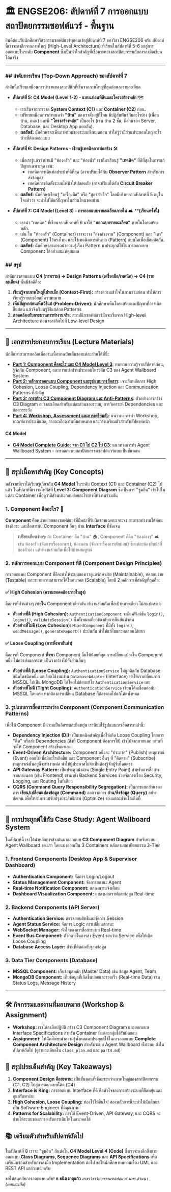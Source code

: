 # 🏛️ ENGSE206: สัปดาห์ที่ 7 การออกแบบสถาปัตยกรรมซอฟต์แวร์ - พื้นฐาน

ยินดีต้อนรับนักศึกษาวิศวกรรมซอฟต์แวร์ทุกคนเข้าสู่สัปดาห์ที่ 7 ของวิชา ENGSE206 ครับ สัปดาห์นี้เราจะลงลึกจากภาพใหญ่ (High-Level Architecture) ที่เรียนในสัปดาห์ที่ 5-6 มาสู่การออกแบบในระดับ **Component** ซึ่งเป็นหัวใจสำคัญที่เชื่อมระหว่างสถาปัตยกรรมกับการลงมือเขียนโค้ดจริง

---

### ## ลำดับการเรียน (Top-Down Approach) ของสัปดาห์ที่ 7

ลำดับนี้เปรียบเสมือนการทำงานของสถาปนิกที่เริ่มจากภาพใหญ่ที่สุดก่อนลงรายละเอียด

* **สัปดาห์ที่ 5: C4 Model (Level 1-2) - แบบแปลนที่ดินและโครงสร้างหลัก** 🗺️
    * เราเริ่มจากการวาด **System Context (C1)** และ **Container (C2)** ก่อน.
    * เปรียบเหมือนการกำหนดว่า **"บ้าน"** ของเราตั้งอยู่ที่ไหน มีปฏิสัมพันธ์กับอะไรบ้าง (เพื่อนบ้าน, ถนน) และมี **"โครงสร้างหลัก"** เป็นอะไร (เช่น บ้าน 2 ชั้น, มีส่วนของ Server, Database, และ Desktop App แยกกัน).
    * **ผลลัพธ์:** นักศึกษาจะเห็นภาพรวมของระบบทั้งหมดก่อน ทำให้รู้ว่ามีส่วนประกอบใหญ่อะไรบ้างที่ต้องออกแบบ

* **สัปดาห์ที่ 6: Design Patterns - เรียนรู้เทคนิคการก่อสร้าง** 🛠️
    * เมื่อเรารู้แล้วว่าบ้านมี "ห้องครัว" และ "ห้องน้ำ" เราก็มาเรียนรู้ **"เทคนิค"** ที่ดีที่สุดในการแก้ปัญหาเฉพาะจุด เช่น:
        * เทคนิคการเดินท่อประปาที่ดีที่สุด (อาจเปรียบได้กับ **Observer Pattern** สำหรับการส่งข้อมูล)
        * เทคนิคการติดตั้งระบบไฟฟ้าให้ปลอดภัย (อาจเปรียบได้กับ **Circuit Breaker Pattern**)
    * **ผลลัพธ์:** นักศึกษาเรียนรู้ "เครื่องมือ" หรือ "สูตรสำเร็จ" โดยมีบริบทจากสัปดาห์ที่ 5 อยู่ในใจแล้วว่า จะนำไปใช้แก้ปัญหาในส่วนไหนของบ้าน

* **สัปดาห์ที่ 7: C4 Model (Level 3) -  การออกแบบรายละเอียดภายใน** 🛋️ ****(เรียนครั้งนี้)**
    * เรานำ "เทคนิค" ที่เรียนจากสัปดาห์ที่ 6 มาใช้ **"ออกแบบรายละเอียด"** ภายในโครงสร้างหลัก.
    * เช่น ใน "ห้องครัว" (Container) เราจะวาง "อ่างล้างจาน" (Component) และ "เตา" (Component) ไว้ตรงไหน และใช้เทคนิคการเดินท่อ (Pattern) แบบใดเพื่อเชื่อมต่อกัน.
    * **ผลลัพธ์:** นักศึกษาสามารถนำความรู้เรื่อง Pattern มาประยุกต์ใช้ในการออกแบบ Component ได้อย่างสมเหตุสมผล

### ## สรุป

ลำดับการสอนแบบ **C4 (ภาพรวม) → Design Patterns (เครื่องมือ/เทคนิค) → C4 (รายละเอียด)** นั้นมีข้อดีคือ:

1.  **เรียนรู้จากภาพใหญ่ไปหาเล็ก (Context-First):** สร้างความเข้าใจในภาพรวมก่อน ทำให้การเรียนรู้รายละเอียดมีความหมาย
2.  **เห็นปัญหาก่อนเห็นวิธีแก้ (Problem-Driven):** นักศึกษาเห็นโครงสร้างและปัญหาที่อาจเกิดขึ้นก่อน แล้วจึงเรียนรู้วิธีแก้ด้วย Patterns
3.  **สอดคล้องกับกระบวนการทำงานจริง:** สถาปนิกซอฟต์แวร์มักจะเริ่มจาก High-level Architecture ก่อนจะลงลึกไปที่ Low-level Design

---

## 📑 เอกสารประกอบการเรียน (Lecture Materials)

นักศึกษาสามารถคลิกเพื่ออ่านเนื้อหาฉบับเต็มของแต่ละส่วนได้ที่นี่:

* **[Part 1: Component คืออะไร และ C4 Model Level 3](./part1.md)**: ทบทวนความรู้จากสัปดาห์ก่อน, รู้จักกับ Component, และการแบ่งส่วนประกอบในระดับ C3 ของ Agent Wallboard System
* **[Part 2: หลักการออกแบบ Component และรูปแบบการสื่อสาร](./part2.md)**: เจาะลึกหลักการ High Cohesion, Loose Coupling, Dependency Injection และ Communication Patterns ที่สำคัญ
* **[Part 3: การสร้าง C3 Component Diagram และ Anti-Patterns](./part3.md)**: ตัวอย่างการสร้าง C3 Diagram อย่างละเอียดสำหรับแต่ละส่วนของระบบ, การวิเคราะห์ Dependencies และข้อควรระวัง
* **[Part 4: Workshop, Assessment และการเตรียมตัว](./part4.md)**: แนวทางการทำ Workshop, เกณฑ์การประเมินผล, รายละเอียดงานที่มอบหมาย และการเตรียมตัวสำหรับสัปดาห์หน้า

#### **C4 Model**
* **[C4 Model Complete Guide: จาก C1 ไป C2 ไป C3](./c4-models)**: แนวทางการทำ Agent Wallboard System - การออกแบบสถาปัตยกรรมซอฟต์แวร์แบบเป็นขั้นตอน

---

## 🎯 สรุปเนื้อหาสำคัญ (Key Concepts)

หลังจากที่เราได้เรียนรู้เกี่ยวกับ **C4 Model** ในระดับ Context (C1) และ Container (C2) ไปแล้ว ในสัปดาห์นี้เราจะโฟกัสที่ **Level 3: Component Diagram** ซึ่งเป็นการ "ซูมอิน" เข้าไปในแต่ละ Container เพื่อดูว่ามีส่วนประกอบย่อยอะไรบ้างที่ทำงานร่วมกัน

### 1. Component คืออะไร? 🧩

**Component** คือหน่วยย่อยของซอฟต์แวร์ที่มีหน้าที่รับผิดชอบเฉพาะเจาะจง สามารถทำงานได้ค่อนข้างอิสระ และสื่อสารกับ Component อื่นๆ ผ่าน **Interface** ที่ชัดเจน

> **เปรียบเทียบง่ายๆ:** ถ้า Container คือ "บ้าน" 🏠, Component ก็คือ "ห้องต่างๆ" 🛋️ เช่น ห้องครัว (จัดการเรื่องอาหาร), ห้องนอน (จัดการเรื่องการพักผ่อน) ซึ่งแต่ละห้องมีหน้าที่ของตัวเอง แต่ทำงานร่วมกันเพื่อให้บ้านสมบูรณ์

### 2. หลักการออกแบบ Component ที่ดี (Component Design Principles)

การออกแบบ Component ที่ดีจะทำให้ระบบของเราดูแลรักษาง่าย (Maintainable), ทดสอบง่าย (Testable) และขยายความสามารถได้ในอนาคต (Scalable) โดยมี 2 หลักการที่สำคัญที่สุดคือ:

#### **✅ High Cohesion (ความสอดคล้องภายในสูง)**
คือการที่ส่วนต่างๆ **ภายใน** Component เดียวกัน ทำงานร่วมกันเพื่อเป้าหมายเดียว ไม่สะเปะสะปะ

* **ตัวอย่างที่ดี (High Cohesion):** `AuthenticationComponent` จะมีแค่ฟังก์ชัน `login()`, `logout()`, `validateSession()` ซึ่งทั้งหมดเกี่ยวข้องกับการยืนยันตัวตน
* **ตัวอย่างที่ไม่ดี (Low Cohesion):** `MixedComponent` ที่มีทั้ง `login()`, `sendMessage()`, `generateReport()` ปะปนกัน ทำให้แก้ไขและทดสอบได้ยาก

#### **✅ Loose Coupling (การพึ่งพากันต่ำ)**
คือการที่ Component **พึ่งพา** Component อื่นให้น้อยที่สุด การเปลี่ยนแปลงใน Component หนึ่ง ไม่ควรส่งผลกระทบเป็นวงกว้างไปยังส่วนอื่นๆ

* **ตัวอย่างที่ดี (Loose Coupling):** `AuthenticationService` ไม่ผูกติดกับ Database ชนิดใดชนิดหนึ่ง แต่เรียกใช้งานผ่าน `DatabaseAdapter` (Interface) ทำให้เราเปลี่ยนจาก MSSQL ไปเป็น MongoDB ได้โดยไม่ต้องแก้ไข `AuthenticationService` เลย
* **ตัวอย่างที่ไม่ดี (Tight Coupling):** `AuthenticationService` เขียนโค้ดเชื่อมต่อกับ MSSQL โดยตรง หากต้องการเปลี่ยน Database ก็ต้องตามไปแก้โค้ดทั้งหมด

### 3. รูปแบบการสื่อสารระหว่าง Component (Component Communication Patterns)

เพื่อให้ Component มีความเป็นอิสระและยืดหยุ่น เรานิยมใช้รูปแบบการสื่อสารเหล่านี้:

* **Dependency Injection (DI):** เป็นเทคนิคสำคัญเพื่อให้เกิด Loose Coupling โดยการ "ฉีด" หรือส่ง Dependencies (สิ่งที่ Component ต้องการใช้) เข้าไปจากภายนอก แทนที่จะให้ Component สร้างขึ้นมาเอง
* **Event-Driven Architecture:** Component หนึ่งจะ "ประกาศ" (Publish) เหตุการณ์ (Event) ออกไปเมื่อมีอะไรเกิดขึ้น และ Component อื่นๆ ที่ "ติดตาม" (Subscribe) เหตุการณ์นั้นอยู่ก็จะทำงานต่อ ทำให้ผู้ประกาศไม่จำเป็นต้องรู้จักผู้รับโดยตรง
* **API Gateway Pattern:** เป็นประตูหน้าด่าน (Single Entry Point) สำหรับการสื่อสารจากภายนอก (เช่น Frontend) เข้ามายัง Backend Services ช่วยจัดการเรื่อง Security, Logging, และ Routing ในที่เดียว
* **CQRS (Command Query Responsibility Segregation):** เป็นการแยกส่วนของการ **เขียน/เปลี่ยนแปลงข้อมูล (Command)** ออกจากการ **อ่าน/ดึงข้อมูล (Query)** อย่างชัดเจน เพื่อให้สามารถปรับปรุงประสิทธิภาพ (Optimize) ของแต่ละส่วนได้เต็มที่

---

## 🚀 การประยุกต์ใช้กับ Case Study: Agent Wallboard System

ในสัปดาห์นี้ เราได้นำหลักการข้างต้นมาออกแบบ **C3 Component Diagram** สำหรับระบบ Agent Wallboard ของเรา โดยแบ่งออกเป็น 3 Containers หลักตามสถาปัตยกรรม 3-Tier

### 1. Frontend Components (Desktop App & Supervisor Dashboard)
* **Authentication Component:** จัดการ Login/Logout
* **Status Management Component:** จัดการสถานะ Agent
* **Real-time Notification Component:** แสดงการแจ้งเตือน
* **Dashboard Visualization Component:** แสดงผลกราฟและข้อมูล Real-time

### 2. Backend Components (API Server)
* **Authentication Service:** ตรวจสอบสิทธิ์และจัดการ Session
* **Agent Status Service:** จัดการ Logic การเปลี่ยนสถานะ
* **WebSocket Manager:** หัวใจของการสื่อสารแบบ Real-time
* **Event Bus Component:** ตัวกลางในการส่ง Event ระหว่าง Service เพื่อให้เกิด Loose Coupling
* **Database Access Layer:** ส่วนที่ติดต่อกับฐานข้อมูล

### 3. Data Tier Components (Database)
* **MSSQL Component:** เก็บข้อมูลหลัก (Master Data) เช่น ข้อมูล Agent, Team
* **MongoDB Component:** เก็บข้อมูลที่เกิดขึ้นบ่อยและรวดเร็ว (Real-time Data) เช่น Status Logs, Message History



---

## 🛠️ กิจกรรมและงานที่มอบหมาย (Workshop & Assignment)

* **Workshop:** เราได้ลงมือปฏิบัติ สร้าง C3 Component Diagram และออกแบบ Interface Specifications สำหรับ Container ที่แต่ละกลุ่มได้รับผิดชอบ
* **Assignment:** ให้นักศึกษานำความรู้ทั้งหมดมาประยุกต์ใช้ในการออกแบบ **Complete Component Architecture Design** สำหรับระบบ Agent Wallboard ทั้งระบบ ส่งในสัปดาห์ถัดไป (ดูรายละเอียดใน `class_plan.md` และ `part4.md`)

## 🔑 สรุปประเด็นสำคัญ (Key Takeaways)

1.  **Component Design คือสะพาน:** เป็นขั้นตอนที่เชื่อมระหว่างภาพใหญ่ของสถาปัตยกรรม (C1, C2) ไปสู่การออกแบบโค้ด (C4)
2.  **Interface is King:** การออกแบบ Interface ที่ดี คือหัวใจของการสร้างระบบที่ยืดหยุ่นและดูแลรักษาง่าย
3.  **High Cohesion, Loose Coupling:** ท่องไว้ให้ขึ้นใจ! สองหลักการนี้จะทำให้นักศึกษาเป็น Software Engineer ที่มีคุณภาพ
4.  **Patterns for Scalability:** การใช้ Event-Driven, API Gateway, และ CQRS จะช่วยให้ระบบของเรารองรับการเติบโตในอนาคตได้

## 📚 เตรียมตัวสำหรับสัปดาห์ถัดไป

ในสัปดาห์ที่ 8 เราจะ "ซูมอิน" กันต่อใน **C4 Model Level 4 (Code)** ซึ่งเราจะลงลึกถึงการออกแบบ **Class Diagrams, Sequence Diagrams** และ **API Specifications** เพื่อเตรียมพร้อมสำหรับการลงมือ Implementation ต่อไป ขอให้นักศึกษาทบทวนเรื่อง UML และ REST API มาล่วงหน้าครับ

ขอให้สนุกกับการออกแบบครับ!
**อ.ธนิต เกตุแก้ว**
*สาขาวิชาวิศวกรรมซอฟต์แวร์*
*มทร.ล้านนา (ดอยสะเก็ด)*
